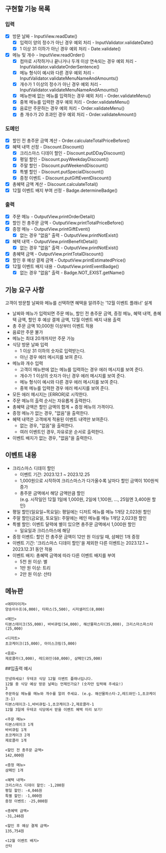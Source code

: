 ## 구현할 기능 목록

### 입력

- [x] 방문 날짜 - InputView.readDate()
    - [x] 입력이 양의 정수가 아닌 경우 예외 처리 - InputValidator.validateDate()
    - [x] 1 이상 31 이하가 아닌 경우 예외 처리 - Date.validate()
- [x] 메뉴 및 개수 - InputView.readOrder()
    - [x] 컴마로 시작하거나 끝나거나 두개 이상 연속되는 경우 예외 처리 - InputValidator.validateOrderSentence()
    - [x] 메뉴 형식이 예시와 다른 경우 예외 처리 - InputValidator.validateMenuNameAndAmounts()
    - [x] 개수가 1 이상의 정수가 아닌 경우 예외 처리 - InputValidator.validateMenuNameAndAmounts()
    - [x] 메뉴판에 없는 메뉴를 입력하는 경우 예외 처리 - Order.validateMenu()
    - [x] 중복 메뉴를 입력한 경우 예외 처리 - Order.validateMenu()
    - [x] 음료만 주문하는 경우 예외 처리 - Order.validateMenu()
    - [x] 총 개수가 20 초과인 경우 예외 처리 - Order.validateAmount()

### 도메인

- [x] 할인 전 총주문 금액 계산 - Order.calculateTotalPriceBefore()
- [x] 혜택 내역 선정 - Discount.Discount()
    - [x] 크리스마스 디데이 할인 - Discount.putDDayDiscount()
    - [x] 평일 할인 - Discount.puyWeekdayDiscount()
    - [x] 주말 할인 - Discount.putWeekendDiscount()
    - [x] 특별 할인 - Discount.putSpecialDiscount()
    - [x] 증정 이벤트 - Discount.putGiftEventDiscount()
- [x] 총혜택 금액 계산 - Discount.calculateTotal()
- [x] 12월 이벤트 배지 부여 선정 - Badge.determineBadge()

### 출력

- [x] 주문 메뉴 - OutputView.printOrderDetail()
- [x] 할인 전 총주문 금액 - OutputView.printTotalPriceBefore()
- [x] 증정 메뉴 - OutputView.printGiftEvent()
    - [x] 없는 경우 "없음" 출력 - OutputView.printNotExist()
- [x] 혜택 내역 - OutputView.printBenefitDetail()
    - [x] 없는 경우 "없음" 출력 - OutputView.printNotExist()
- [x] 총혜택 금액 - OutputView.printTotalDiscount()
- [x] 할인 후 예상 결제 금액 - OutputView.printEstimatedPrice()
- [x] 12월 이벤트 배지 내용 - OutputView.printEventBadge()
    - [x] 없는 경우 "없음" 출력 - Badge.NOT_EXIST.getName()

## 기능 요구 사항

고객이 방문할 날짜와 메뉴를 선택하면 혜택을 알려주는 '12월 이벤트 플래너' 설계

- 날짜와 메뉴가 입력되면 주문 메뉴, 할인 전 총주문 금액, 증정 메뉴, 혜택 내역, 총혜택 금액, 할인 후 예상 결제 금액, 12월 이벤트 배지 내용 출력
- 총 주문 금액 10,000원 이상부터 이벤트 적용
- 음료만 주문 불가
- 메뉴는 최대 20개까지만 주문 가능
- 식당 방문 날짜 입력
    - 1 이상 31 이하의 숫자로 입력받는다.
    - 아닌 경우 에러 메시지를 보여 준다.
- 메뉴와 개수 입력
    - 고객이 메뉴판에 없는 메뉴를 입력하는 경우 에러 메시지를 보여 준다.
    - 개수가 1 이상의 숫자가 아닌 경우 에러 메시지를 보여 준다.
    - 메뉴 형식이 예시와 다른 경우 에러 메시지를 보여 준다.
    - 중복 메뉴를 입력한 경우 에러 메시지를 보여 준다.
- 모든 에러 메시지는 [ERROR]로 시작한다.
- 주문 메뉴의 출력 순서는 자유롭게 출력한다.
- 총혜택 금액은 할인 금액의 합계 + 증정 메뉴의 가격이다.
- 증정 메뉴가 없는 경우, "없음"을 출력한다.
- 혜택 내역은 고객에게 적용된 이벤트 내역만 보여준다.
    - 없는 경우, "없음"을 출력한다.
    - 여러 이벤트인 경우, 자유로운 순서로 출력한다.
- 이벤트 배지가 없는 경우, "없음"을 출력한다.

## 이벤트 내용

- 크리스마스 디데이 할인
    - 이벤트 기간: 2023.12.1 ~ 2023.12.25
    - 1,000원으로 시작하여 크리스마스가 다가올수록 날마다 할인 금액이 100원씩 증가
    - 총주문 금액에서 해당 금액만큼 할인  
      (e.g. 시작일인 12월 1일에 1,000원, 2일에 1,100원, ..., 25일엔 3,400원 할인)
- 평일 할인(일요일~목요일): 평일에는 디저트 메뉴를 메뉴 1개당 2,023원 할인
- 주말 할인(금요일, 토요일): 주말에는 메인 메뉴를 메뉴 1개당 2,023원 할인
- 특별 할인: 이벤트 달력에 별이 있으면 총주문 금액에서 1,000원 할인
    - 일요일과 크리스마스에 해당
- 증정 이벤트: 할인 전 총주문 금액이 12만 원 이상일 때, 샴페인 1개 증정
- 이벤트 기간: '크리스마스 디데이 할인'을 제외한 다른 이벤트는 2023.12.1 ~ 2023.12.31 동안 적용
- 이벤트 배지: 총혜택 금액에 따라 다른 이벤트 배지를 부여
    - 5천 원 이상: 별
    - 1만 원 이상: 트리
    - 2만 원 이상: 산타

## 메뉴판

```
<애피타이저>
양송이수프(6,000), 타파스(5,500), 시저샐러드(8,000)

<메인>
티본스테이크(55,000), 바비큐립(54,000), 해산물파스타(35,000), 크리스마스파스타(25,000)

<디저트>
초코케이크(15,000), 아이스크림(5,000)

<음료>
제로콜라(3,000), 레드와인(60,000), 샴페인(25,000)
```

##입출력 예시

```
안녕하세요! 우테코 식당 12월 이벤트 플래너입니다.
12월 중 식당 예상 방문 날짜는 언제인가요? (숫자만 입력해 주세요!)
3
주문하실 메뉴를 메뉴와 개수를 알려 주세요. (e.g. 해산물파스타-2,레드와인-1,초코케이크-1)
티본스테이크-1,바비큐립-1,초코케이크-2,제로콜라-1
12월 3일에 우테코 식당에서 받을 이벤트 혜택 미리 보기!
 
<주문 메뉴>
티본스테이크 1개
바비큐립 1개
초코케이크 2개
제로콜라 1개
 
<할인 전 총주문 금액>
142,000원
 
<증정 메뉴>
샴페인 1개
 
<혜택 내역>
크리스마스 디데이 할인: -1,200원
평일 할인: -4,046원
특별 할인: -1,000원
증정 이벤트: -25,000원
 
<총혜택 금액>
-31,246원
 
<할인 후 예상 결제 금액>
135,754원
 
<12월 이벤트 배지>
산타
```